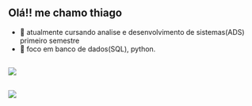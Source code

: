 ## Olá!! me chamo thiago


- 🔭 atualmente cursando analise e desenvolvimento de sistemas(ADS) primeiro semestre
- 🌱 foco em banco de dados(SQL), python.
  
##

<div> 

  <a href="https://www.linkedin.com/in/thiago-fernandes-779336272/" target="_blank"><img src="https://img.shields.io/badge/-LinkedIn-%230077B5?style=for-the-badge&logo=linkedin&logoColor=white" target="_blank"></a> 
  
</div>

##

<picture>
  <source
    srcset="https://github-readme-stats.vercel.app/api?username=thiagofgc&show_icons=true&theme=dark"
    media="(prefers-color-scheme: dark)"
  />
  <source
    srcset="https://github-readme-stats.vercel.app/api?username=thiagofgc&show_icons=true"
    media="(prefers-color-scheme: light), (prefers-color-scheme: purple)"
  />
  <img src="https://github-readme-stats.vercel.app/api?username=thiagofgc&show_icons=true" />
</picture>
